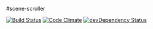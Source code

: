 #scene-scroller

[![Build Status][travis-image]][travis-url]
[![Code Climate][codeclimate-image]][codeclimate-url]
[![devDependency Status][david-image]][david-url]

[david-url]: https://david-dm.org/dav-/scene-scroller#info=devDependencies
[david-image]: https://david-dm.org/dav-/scene-scroller/dev-status.svg

[travis-url]: https://travis-ci.org/dav-/scene-scroller
[travis-image]: https://travis-ci.org/dav-/scene-scroller.svg?branch=master

[codeclimate-url]: https://codeclimate.com/github/dav-/scene-scroller
[codeclimate-image]: https://codeclimate.com/github/dav-/scene-scroller/badges/gpa.svg
